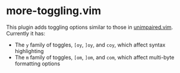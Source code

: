 # more-toggling.vim

This plugin adds toggling options similar to those in [unimpaired.vim][un].
Currently it has:

  * The `y` family of toggles, `[oy`, `]oy`, and `coy`, which affect syntax
    highlighting
  * The `m` family of toggles, `[om`, `]om`, and `com`, which affect multi-byte
    formatting options

[un]: https://github.com/tpope/vim-unimpaired
